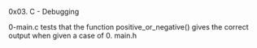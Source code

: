 0x03. C - Debugging

0-main.c tests that the function positive_or_negative() gives the correct output when given a case of 0.
main.h 
